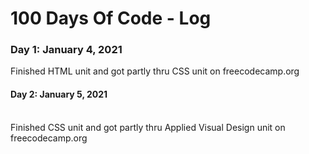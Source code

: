 # 100 Days Of Code - Log

### Day 1: January 4, 2021
Finished HTML unit and got partly thru CSS unit on freecodecamp.org
<br>
<h4><b>Day 2: January 5, 2021</b></h4>
<br>
Finished CSS unit and got partly thru Applied Visual Design unit on freecodecamp.org



